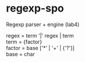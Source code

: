 # regexp-spo
Regexp parser + engine (lab4)

regex = term '|' regex | term  
term = {factor}  
factor = base ['*' | '+' | {'?'}]  
base = char  
